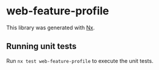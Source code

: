 # web-feature-profile

This library was generated with [Nx](https://nx.dev).

## Running unit tests

Run `nx test web-feature-profile` to execute the unit tests.
